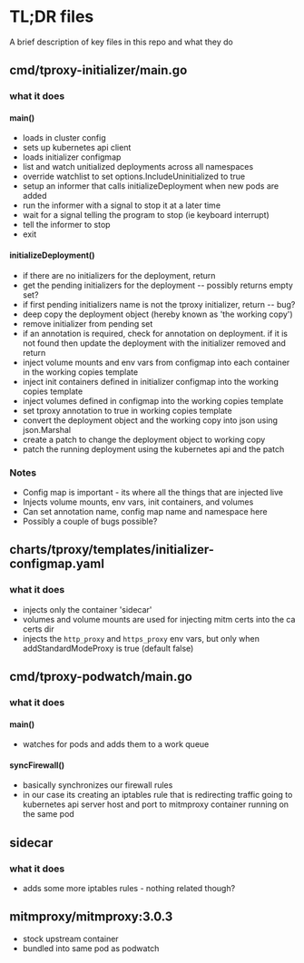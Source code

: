 # TL;DR files

A brief description of key files in this repo and what they do

## cmd/tproxy-initializer/main.go

### what it does

#### main()
- loads in cluster config
- sets up kubernetes api client
- loads initializer configmap
- list and watch unitialized deployments across all namespaces
- override watchlist to set options.IncludeUninitialized to true
- setup an informer that calls initializeDeployment when new pods are added
- run the informer with a signal to stop it at a later time
- wait for a signal telling the program to stop (ie keyboard interrupt)
- tell the informer to stop
- exit

#### initializeDeployment()
- if there are no initializers for the deployment, return
- get the pending initializers for the deployment -- possibly returns empty set?
- if first pending initializers name is not the tproxy initializer, return -- bug?
- deep copy the deployment object (hereby known as 'the working copy')
- remove initializer from pending set
- if an annotation is required, check for annotation on deployment. if it is
  not found then update the deployment with the initializer removed and return
- inject volume mounts and env vars from configmap into each container in the working copies template
- inject init containers defined in initializer configmap into the working copies template
- inject volumes defined in configmap into the working copies template
- set tproxy annotation to true in working copies template
- convert the deployment object and the working copy into json using json.Marshal
- create a patch to change the deployment object to working copy
- patch the running deployment using the kubernetes api and the patch

### Notes

- Config map is important - its where all the things that are injected live
- Injects volume mounts, env vars, init containers, and volumes
- Can set annotation name, config map name and namespace here
- Possibly a couple of bugs possible?

##  charts/tproxy/templates/initializer-configmap.yaml

### what it does

- injects only the container 'sidecar'
- volumes and volume mounts are used for injecting mitm certs into the ca certs dir
- injects the `http_proxy` and `https_proxy` env vars, but only when addStandardModeProxy is true (default false) 

## cmd/tproxy-podwatch/main.go

### what it does

#### main()
- watches for pods and adds them to a work queue

#### syncFirewall()
- basically synchronizes our firewall rules
- in our case its creating an iptables rule that is redirecting traffic going to 
  kubernetes api server host and port to mitmproxy container running on the same
  pod


## sidecar

### what it does
- adds some more iptables rules - nothing related though?

## mitmproxy/mitmproxy:3.0.3

- stock upstream container
- bundled into same pod as podwatch
